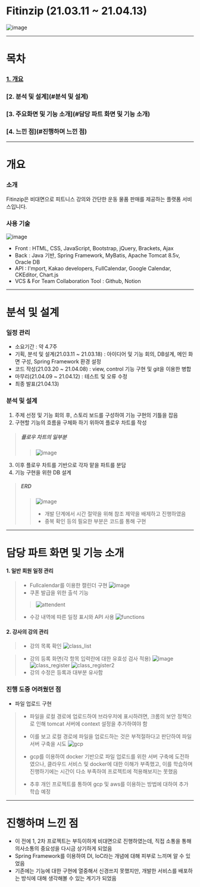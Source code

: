 # Fitinzip (21.03.11 ~ 21.04.13)
![image](https://user-images.githubusercontent.com/78800147/116191320-11616e00-a767-11eb-9493-21234dd410b9.png)
***
# 목차
  ### [1. 개요](#개요)
  ### [2. 분석 및 설계](#분석 및 설계)
  ### [3. 주요화면 및 기능 소개](#담당 파트 화면 및 기능 소개)
  ### [4. 느낀 점](#진행하며 느낀 점)
***
# 개요
### 소개
Fitinzip은 비대면으로 피트니스 강의와 간단한 운동 물품 판매를 제공하는 플랫폼 서비스입니다.
### 사용 기술
![image](https://user-images.githubusercontent.com/78800147/116201839-e8e07080-a774-11eb-815d-e7111c1671ac.png)
- Front : HTML, CSS, JavaScript, Bootstrap, jQuery, Brackets, Ajax
- Back : Java 기반, Spring Framework, MyBatis, Apache Tomcat 8.5v, Oracle DB
- API : I'mport, Kakao developers, FullCalendar, Google Calendar, CKEditor, Chart.js
- VCS & For Team Collaboration Tool : Github, Notion
***
# 분석 및 설계
### 일정 관리
- 소요기간 : 약 4.7주
- 기획, 분석 및 설계(21.03.11 ~ 21.03.18) : 아이디어 및 기능 회의, DB설계, 메인 화면 구성, Spring Framework 환경 설정
- 코드 작성(21.03.20 ~ 21.04.08) : view, control 기능 구현 및 git을 이용한 병합
- 마무리(21.04.09 ~ 21.04.12) : 테스트 및 오류 수정
- 최종 발표(21.04.13)
### 분석 및 설계
1. 주제 선정 및 기능 회의 후, 스토리 보드를 구성하여 기능 구현의 기틀을 잡음
2. 구현할 기능의 흐름을 구체화 하기 위하여 플로우 차트를 작성
> ##### 플로우 차트의 일부분
> > ![image](https://user-images.githubusercontent.com/78800147/116205255-81c4bb00-a778-11eb-86ef-75d9e070ec27.png)
3. 이후 플로우 차트를 기반으로 각자 맡을 파트를 분담
4. 기능 구현을 위한 DB 설계
> ##### ERD
> > ![image](https://user-images.githubusercontent.com/78800147/116205341-9bfe9900-a778-11eb-9bd0-201ead91a49e.png)
> > - 개발 단계에서 시간 절약을 위해 참조 제약을 배제하고 진행하였음
> > - 중복 확인 등의 필요한 부분은 코드를 통해 구현
***
# 담당 파트 화면 및 기능 소개
#### 1. 일반 회원 일정 관리
> - Fullcalendar를 이용한 캘린더 구현
> ![image](https://user-images.githubusercontent.com/78800147/116505305-7945bf00-a8f5-11eb-9ddb-1a283c3acf5e.png)
> - 쿠폰 발급을 위한 출석 기능
> 
> > ![attendent](https://user-images.githubusercontent.com/78800147/116510140-6801b000-a8ff-11eb-865d-c23277890d68.png)
> - 수강 내역에 따른 일정 표시와 API 사용
> ![functions](https://user-images.githubusercontent.com/78800147/116516291-68eb0f80-a908-11eb-90ae-d68c5c046c08.png)



#### 2. 강사의 강의 관리
> - 강의 목록 확인
> ![class_list](https://user-images.githubusercontent.com/78800147/116518864-bfa61880-a90b-11eb-9c72-437c4bf1c98f.png)


> - 강의 등록 화면(각 항목 입력란에 대한 유효성 검사 적용)
> ![image](https://user-images.githubusercontent.com/78800147/116517930-9afd7100-a90a-11eb-8929-757b101271a0.png)
> ![class_register](https://user-images.githubusercontent.com/78800147/116518189-e9ab0b00-a90a-11eb-92d9-f66196329275.png)
> ![class_register2](https://user-images.githubusercontent.com/78800147/116518690-8c638980-a90b-11eb-9cc6-3f23dfcc500b.png)
> - 강의 수정은 등록과 대부분 유사함

### 진행 도중 어려웠던 점
- 파일 업로드 구현
> - 파일을 로컬 경로에 업로드하여 브라우저에 표시하려면, 크롬의 보안 정책으로 인해 tomcat 서버에 context 설정을 추가하여야 함
> - 이를 보고 로컬 경로에 파일을 업로드하는 것은 부적절하다고 판단하여 파일서버 구축을 시도
> ![gcp](https://user-images.githubusercontent.com/78800147/116519833-e7e24700-a90c-11eb-8cab-81c292dffca2.png)
> - gcp를 이용하여 docker 기반으로 파일 업로드를 위한 서버 구축에 도전하였으나, 클라우드 서비스 및 docker에 대한 이해가 부족했고, 이를 학습하며 진행하기에는 시간이 다소 부족하여 프로젝트에 적용해보지는 못했음
> 
> - 추후 개인 프로젝트를 통하여 gcp 및 aws를 이용하는 방법에 대하여 추가 학습 예정
***
# 진행하며 느낀 점
- 이 전에 1, 2차 프로젝트는 부득이하게 비대면으로 진행하였는데, 직접 소통을 통해 의사소통의 중요성을 다시금 상기하게 되었음
- Spring Framework를 이용하여 DI, IoC라는 개념에 대해 피부로 느끼며 알 수 있었음
- 기존에는 기능에 대한 구현에 열중해서 신경쓰지 못했지만, 개발한 서비스를 배포하는 방식에 대해 생각해볼 수 있는 계기가 되었음
